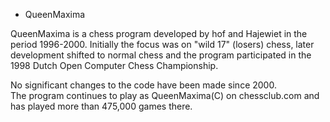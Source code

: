 
* QueenMaxima

QueenMaxima is a chess program developed by hof and Hajewiet in the period 1996-2000. 
Initially the focus was on "wild 17" (losers) chess, later development 
shifted to normal chess and the program participated in the 
1998 Dutch Open Computer Chess Championship. 

No significant changes to the code have been made since 2000.  
The program continues to play as QueenMaxima(C) on chessclub.com and has played 
more than 475,000 games there. 


